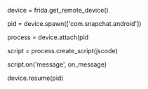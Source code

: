 device = frida.get_remote_device()

pid = device.spawn(['com.snapchat.android'])

process = device.attach(pid

script = process.create_script(jscode)

script.on('message', on_message)

device.resume(pid)
